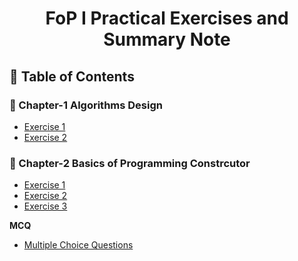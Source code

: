 
<a name="readme-top"></a>

<div align="center">
  <h1><b> FoP I Practical Exercises and Summary Note</b></h1>
</div>


## 📗 Table of Contents

### 📖 Chapter-1 Algorithms Design
<ul>
  <li><a href="#">Exercise 1</a></li>
  <li><a href="#">Exercise 2</a></li>
</ul>

### 📖 Chapter-2 Basics of Programming Constrcutor
<ul>
   <li><a href="#">Exercise 1</a></li>
   <li><a href="#">Exercise 2</a></li>
   <li><a href="#">Exercise 3</a></li>
</ul>

<b>MCQ</b>
<ul>
  <li><a href="#">Multiple Choice Questions</a></li>
</ul>


